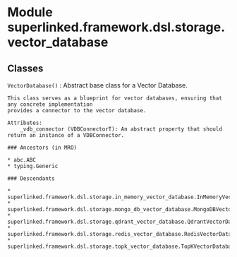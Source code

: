Module superlinked.framework.dsl.storage.vector_database
========================================================

Classes
-------

`VectorDatabase()`
:   Abstract base class for a Vector Database.
    
    This class serves as a blueprint for vector databases, ensuring that any concrete implementation
    provides a connector to the vector database.
    
    Attributes:
        _vdb_connector (VDBConnectorT): An abstract property that should return an instance of a VDBConnector.

    ### Ancestors (in MRO)

    * abc.ABC
    * typing.Generic

    ### Descendants

    * superlinked.framework.dsl.storage.in_memory_vector_database.InMemoryVectorDatabase
    * superlinked.framework.dsl.storage.mongo_db_vector_database.MongoDBVectorDatabase
    * superlinked.framework.dsl.storage.qdrant_vector_database.QdrantVectorDatabase
    * superlinked.framework.dsl.storage.redis_vector_database.RedisVectorDatabase
    * superlinked.framework.dsl.storage.topk_vector_database.TopKVectorDatabase